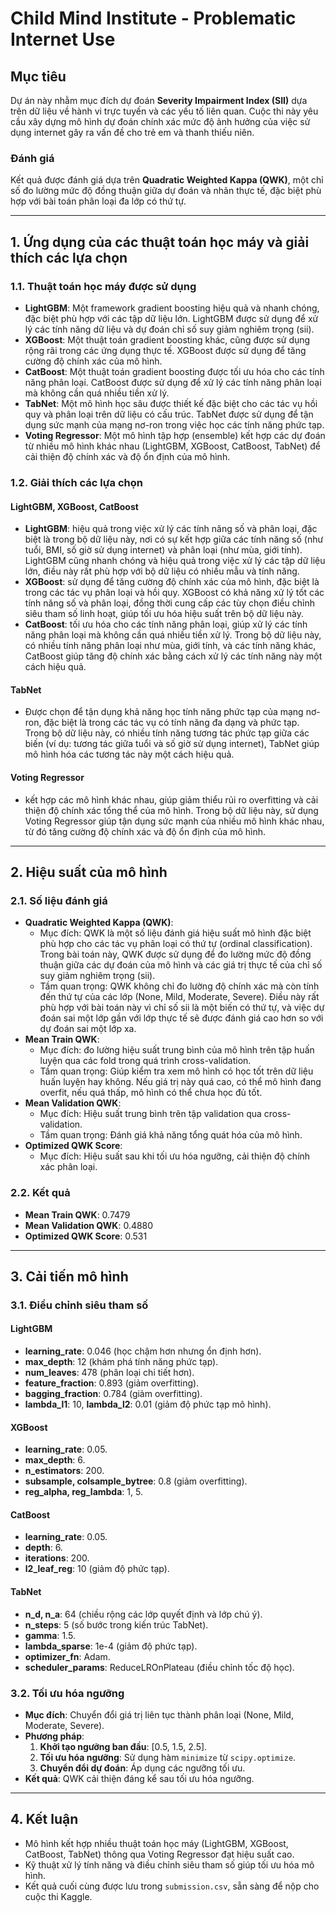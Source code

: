 # Child Mind Institute - Problematic Internet Use

## Mục tiêu
Dự án này nhằm mục đích dự đoán **Severity Impairment Index (SII)** dựa trên dữ liệu về hành vi trực tuyến và các yếu tố liên quan. Cuộc thi này yêu cầu xây dựng mô hình dự đoán chính xác mức độ ảnh hưởng của việc sử dụng internet gây ra vấn đề cho trẻ em và thanh thiếu niên.

### Đánh giá
Kết quả được đánh giá dựa trên **Quadratic Weighted Kappa (QWK)**, một chỉ số đo lường mức độ đồng thuận giữa dự đoán và nhãn thực tế, đặc biệt phù hợp với bài toán phân loại đa lớp có thứ tự.

---

## 1. Ứng dụng của các thuật toán học máy và giải thích các lựa chọn

### 1.1. Thuật toán học máy được sử dụng
- **LightGBM**: Một framework gradient boosting hiệu quả và nhanh chóng, đặc biệt phù hợp với các tập dữ liệu lớn. LightGBM được sử dụng để xử lý các tính năng dữ liệu và dự đoán chỉ số suy giảm nghiêm trọng (sii).
- **XGBoost**: Một thuật toán gradient boosting khác, cũng được sử dụng rộng rãi trong các ứng dụng thực tế. XGBoost được sử dụng để tăng cường độ chính xác của mô hình.
- **CatBoost**: Một thuật toán gradient boosting được tối ưu hóa cho các tính năng phân loại. CatBoost được sử dụng để xử lý các tính năng phân loại mà không cần quá nhiều tiền xử lý.
- **TabNet**: Một mô hình học sâu được thiết kế đặc biệt cho các tác vụ hồi quy và phân loại trên dữ liệu có cấu trúc. TabNet được sử dụng để tận dụng sức mạnh của mạng nơ-ron trong việc học các tính năng phức tạp.
- **Voting Regressor**: Một mô hình tập hợp (ensemble) kết hợp các dự đoán từ nhiều mô hình khác nhau (LightGBM, XGBoost, CatBoost, TabNet) để cải thiện độ chính xác và độ ổn định của mô hình.

### 1.2. Giải thích các lựa chọn
#### LightGBM, XGBoost, CatBoost
- **LightGBM**: hiệu quả trong việc xử lý các tính năng số và phân loại, đặc biệt là trong bộ dữ liệu này, nơi có sự kết hợp giữa các tính năng số (như tuổi, BMI, số giờ sử dụng internet) và phân loại (như mùa, giới tính). LightGBM cũng nhanh chóng và hiệu quả trong việc xử lý các tập dữ liệu lớn, điều này rất phù hợp với bộ dữ liệu có nhiều mẫu và tính năng.
- **XGBoost**: sử dụng để tăng cường độ chính xác của mô hình, đặc biệt là trong các tác vụ phân loại và hồi quy. XGBoost có khả năng xử lý tốt các tính năng số và phân loại, đồng thời cung cấp các tùy chọn điều chỉnh siêu tham số linh hoạt, giúp tối ưu hóa hiệu suất trên bộ dữ liệu này.
- **CatBoost**: tối ưu hóa cho các tính năng phân loại, giúp xử lý các tính năng phân loại mà không cần quá nhiều tiền xử lý. Trong bộ dữ liệu này, có nhiều tính năng phân loại như mùa, giới tính, và các tính năng khác, CatBoost giúp tăng độ chính xác bằng cách xử lý các tính năng này một cách hiệu quả.
#### TabNet
- Được chọn để tận dụng khả năng học tính năng phức tạp của mạng nơ-ron, đặc biệt là trong các tác vụ có tính năng đa dạng và phức tạp. Trong bộ dữ liệu này, có nhiều tính năng tương tác phức tạp giữa các biến (ví dụ: tương tác giữa tuổi và số giờ sử dụng internet), TabNet giúp mô hình hóa các tương tác này một cách hiệu quả.

#### Voting Regressor
- kết hợp các mô hình khác nhau, giúp giảm thiểu rủi ro overfitting và cải thiện độ chính xác tổng thể của mô hình. Trong bộ dữ liệu này, sử dụng Voting Regressor giúp tận dụng sức mạnh của nhiều mô hình khác nhau, từ đó tăng cường độ chính xác và độ ổn định của mô hình.

---

## 2. Hiệu suất của mô hình

### 2.1. Số liệu đánh giá
- **Quadratic Weighted Kappa (QWK)**:
  - Mục đích: QWK là một số liệu đánh giá hiệu suất mô hình đặc biệt phù hợp cho các tác vụ phân loại có thứ tự (ordinal classification). Trong bài toán này, QWK được sử dụng để đo lường mức độ đồng thuận giữa các dự đoán của mô hình và các giá trị thực tế của chỉ số suy giảm nghiêm trọng (sii).
  - Tầm quan trọng: QWK không chỉ đo lường độ chính xác mà còn tính đến thứ tự của các lớp (None, Mild, Moderate, Severe). Điều này rất phù hợp với bài toán này vì chỉ số sii là một biến có thứ tự, và việc dự đoán sai một lớp gần với lớp thực tế sẽ được đánh giá cao hơn so với dự đoán sai một lớp xa.
- **Mean Train QWK**:
  - Mục đích: đo lường hiệu suất trung bình của mô hình trên tập huấn luyện qua các fold trong quá trình cross-validation.
  - Tầm quan trọng: Giúp kiểm tra xem mô hình có học tốt trên dữ liệu huấn luyện hay không. Nếu giá trị này quá cao, có thể mô hình đang overfit, nếu quá thấp, mô hình có thể chưa học đủ tốt.
- **Mean Validation QWK**:
  - Mục đích: Hiệu suất trung bình trên tập validation qua cross-validation.
  - Tầm quan trọng: Đánh giá khả năng tổng quát hóa của mô hình.
- **Optimized QWK Score**:
  - Mục đích: Hiệu suất sau khi tối ưu hóa ngưỡng, cải thiện độ chính xác phân loại.

### 2.2. Kết quả
- **Mean Train QWK**: 0.7479
- **Mean Validation QWK**: 0.4880
- **Optimized QWK Score**: 0.531

---

## 3. Cải tiến mô hình

### 3.1. Điều chỉnh siêu tham số
#### LightGBM
- **learning_rate**: 0.046 (học chậm hơn nhưng ổn định hơn).
- **max_depth**: 12 (khám phá tính năng phức tạp).
- **num_leaves**: 478 (phân loại chi tiết hơn).
- **feature_fraction**: 0.893 (giảm overfitting).
- **bagging_fraction**: 0.784 (giảm overfitting).
- **lambda_l1**: 10, **lambda_l2**: 0.01 (giảm độ phức tạp mô hình).

#### XGBoost
- **learning_rate**: 0.05.
- **max_depth**: 6.
- **n_estimators**: 200.
- **subsample, colsample_bytree**: 0.8 (giảm overfitting).
- **reg_alpha, reg_lambda**: 1, 5.

#### CatBoost
- **learning_rate**: 0.05.
- **depth**: 6.
- **iterations**: 200.
- **l2_leaf_reg**: 10 (giảm độ phức tạp).

#### TabNet
- **n_d, n_a**: 64 (chiều rộng các lớp quyết định và lớp chú ý).
- **n_steps**: 5 (số bước trong kiến trúc TabNet).
- **gamma**: 1.5.
- **lambda_sparse**: 1e-4 (giảm độ phức tạp).
- **optimizer_fn**: Adam.
- **scheduler_params**: ReduceLROnPlateau (điều chỉnh tốc độ học).

### 3.2. Tối ưu hóa ngưỡng
- **Mục đích**: Chuyển đổi giá trị liên tục thành phân loại (None, Mild, Moderate, Severe).
- **Phương pháp**:
  1. **Khởi tạo ngưỡng ban đầu**: [0.5, 1.5, 2.5].
  2. **Tối ưu hóa ngưỡng**: Sử dụng hàm `minimize` từ `scipy.optimize`.
  3. **Chuyển đổi dự đoán**: Áp dụng các ngưỡng tối ưu.
- **Kết quả**: QWK cải thiện đáng kể sau tối ưu hóa ngưỡng.

---

## 4. Kết luận
- Mô hình kết hợp nhiều thuật toán học máy (LightGBM, XGBoost, CatBoost, TabNet) thông qua Voting Regressor đạt hiệu suất cao.
- Kỹ thuật xử lý tính năng và điều chỉnh siêu tham số giúp tối ưu hóa mô hình.
- Kết quả cuối cùng được lưu trong `submission.csv`, sẵn sàng để nộp cho cuộc thi Kaggle.

